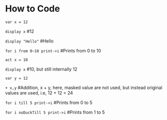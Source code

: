 # How to Code

`var x = 12`

`display x` #12

`display "Hello"` #Hello

`for i from 0~10 print->i` #Prints from 0 to 10

`act x = 10`

`display x` #10, but still internally 12

`var y = 12`

`+ x,y` #Addition, x + y, here, masked value are not used, but instead original values are used, i.e, 12 + 12 = 24

`for i till 5 print->i` #Prints from 0 to 5

`for i noDuckTill 5 print->i` #Prints from 1 to 5
